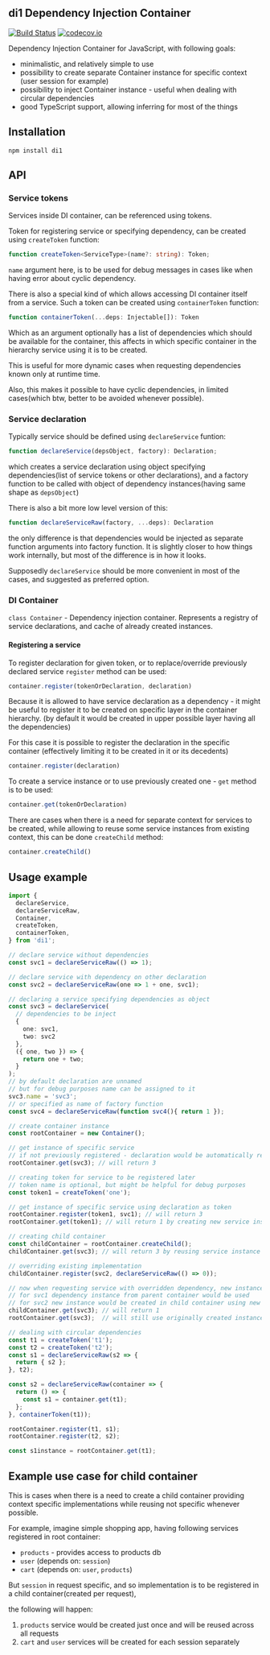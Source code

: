 ## di1 Dependency Injection Container 

[![Build Status](https://travis-ci.org/zxbodya/di1.svg)](https://travis-ci.org/zxbodya/di1)
[![codecov.io](https://codecov.io/github/zxbodya/di1/coverage.svg?branch=master)](https://codecov.io/github/zxbodya/di1?branch=master)

Dependency Injection Container for JavaScript, with following goals:

* minimalistic, and relatively simple to use
* possibility to create separate Container instance for specific context (user session for example)
* possibility to inject Container instance - useful when dealing with circular dependencies
* good TypeScript support, allowing inferring for most of the things 

## Installation 

`npm install di1`

## API

### Service tokens

Services inside DI container, can be referenced using tokens.

Token for registering service or specifying dependency, can be created using `createToken` function:  
```typescript
function createToken<ServiceType>(name?: string): Token;
```

`name` argument here, is to be used for debug messages in cases like when having error about cyclic dependency.

There is also a special kind of which allows accessing DI container itself from a service.
Such a token can be created using `containerToken` function:
```typescript
function containerToken(...deps: Injectable[]): Token
```

Which as an argument optionally has a list of dependencies which should be available for the container,
this affects in which specific container in the hierarchy service using it is to be created.

This is useful for more dynamic cases when requesting dependencies known only at runtime time.  

Also, this makes it possible to have cyclic dependencies, in limited cases(which btw, better to be avoided whenever possible). 

### Service declaration

Typically service should be defined using `declareService` funtion:

```typescript
function declareService(depsObject, factory): Declaration;
```

which creates a service declaration using object specifying dependencies(list of service tokens or other declarations),
 and a factory function to be called with object of dependency instances(having same shape as `depsObject`)

There is also a bit more low level version of this:

```typescript
function declareServiceRaw(factory, ...deps): Declaration
```

the only difference is that dependencies would be injected as separate function arguments into factory function.
It is slightly closer to how things work internally, but most of the difference is in how it looks.

Supposedly `declareService` should be more convenient in most of the cases, and suggested as preferred option.  

### DI Container

`class Container` - Dependency injection container. Represents a registry of service declarations, and cache of already created instances. 

#### Registering a service

To register declaration for given token, or to replace/override previously declared service `register` method can be used:

```typescript
container.register(tokenOrDeclaration, declaration)
```

Because it is allowed to have service declaration as a dependency - it might be useful to register it to be created on specific layer in the container hierarchy.
(by default it would be created in upper possible layer having all the dependencies) 

For this case it is possible to register the declaration in the specific container (effectively limiting it to be created in it or its decedents) 
```typescript
container.register(declaration)
```

To create a service instance or to use previously created one - `get` method is to be used:  
```typescript
container.get(tokenOrDeclaration)
```

There are cases when there is a need for separate context for services to be created,
while allowing to reuse some service instances from existing context, this can be done `createChild` method:

```typescript
container.createChild()
```

## Usage example

```typescript
import {
  declareService,
  declareServiceRaw,
  Container,
  createToken,
  containerToken,
} from 'di1';

// declare service without dependencies
const svc1 = declareServiceRaw(() => 1);

// declare service with dependency on other declaration
const svc2 = declareServiceRaw(one => 1 + one, svc1);

// declaring a service specifying dependencies as object
const svc3 = declareService(
  // dependencies to be inject
  { 
    one: svc1,
    two: svc2
  },
  ({ one, two }) => {
    return one + two;
  }
);
// by default declaration are unnamed
// but for debug purposes name can be assigned to it
svc3.name = 'svc3';
// or specified as name of factory function
const svc4 = declareServiceRaw(function svc4(){ return 1 });

// create container instance
const rootContainer = new Container();

// get instance of specific service
// if not previously registered - declaration would be automatically registered at root container
rootContainer.get(svc3); // will return 3

// creating token for service to be registered later
// token name is optional, but might be helpful for debug purposes
const token1 = createToken('one');

// get instance of specific service using declaration as token
rootContainer.register(token1, svc1); // will return 3
rootContainer.get(token1); // will return 1 by creating new service instance using declaration svc1

// creating child container
const childContainer = rootContainer.createChild();
childContainer.get(svc3); // will return 3 by reusing service instance created previously in parent container

// overriding existing implementation
childContainer.register(svc2, declareServiceRaw(() => 0));

// now when requesting service with overridden dependency, new instance would be created in child container
// for svc1 dependency instance from parent container would be used
// for svc2 new instance would be created in child container using new declaration
childContainer.get(svc3); // will return 1
rootContainer.get(svc3);  // will still use originally created instance (will return 3)

// dealing with circular dependencies
const t1 = createToken('t1');
const t2 = createToken('t2');
const s1 = declareServiceRaw(s2 => {
  return { s2 };
}, t2);

const s2 = declareServiceRaw(container => {
  return () => {
    const s1 = container.get(t1);
  };
}, containerToken(t1));

rootContainer.register(t1, s1);
rootContainer.register(t2, s2);

const s1instance = rootContainer.get(t1);
```

## Example use case for child container

This is cases when there is a need to create a child container providing context specific implementations
while reusing not specific whenever possible.

For example, imagine simple shopping app, having following services registered in root container: 

- `products` - provides access to products db 
- `user` (depends on: `session`)
- `cart` (depends on: `user`, `products`)

But `session` in request specific, and so implementation is to be registered in a child container(created per request),

the following will happen:

1. `products` service would be created just once and will be reused across all requests
2. `cart` and `user` services will be created for each session separately
